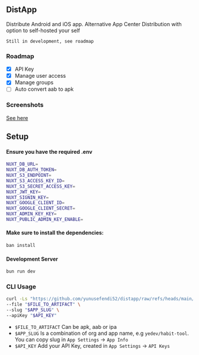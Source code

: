 ## DistApp

Distribute Android and iOS app. Alternative App Center Distribution with option to self-hosted your self

```
Still in development, see roadmap
```

### Roadmap
- [x] API Key
- [x] Manage user access
- [x] Manage groups
- [ ] Auto convert aab to apk

### Screenshots

[See here](./screenshots)

## Setup

#### Ensure you have the required .env

```bash
NUXT_DB_URL=
NUXT_DB_AUTH_TOKEN=
NUXT_S3_ENDPOINT=
NUXT_S3_ACCESS_KEY_ID=
NUXT_S3_SECRET_ACCESS_KEY=
NUXT_JWT_KEY=
NUXT_SIGNIN_KEY=
NUXT_GOOGLE_CLIENT_ID=
NUXT_GOOGLE_CLIENT_SECRET=
NUXT_ADMIN_KEY_KEY=
NUXT_PUBLIC_ADMIN_KEY_ENABLE=
```

#### Make sure to install the dependencies:

```bash
ban install
```

#### Development Server

```bash
bun run dev
```

### CLI Usage

```sh
curl -Ls "https://github.com/yunusefendi52/distapp/raw/refs/heads/main/cli/cli.sh" | sh -s -- --distribute \
--file "$FILE_TO_ARTIFACT" \
--slug "$APP_SLUG" \
--apiKey "$API_KEY"
```

- `$FILE_TO_ARTIFACT` Can be apk, aab or ipa
- `$APP_SLUG` Is a combination of org and app name, e.g `yedev/habit-tool`. You can copy slug in `App Settings` -> `App Info`
- `$API_KEY` Add your API Key, created in `App Settings` -> `API Keys`
